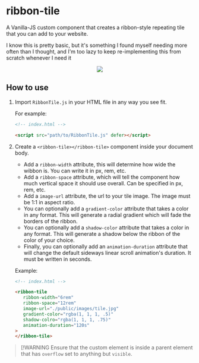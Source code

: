 # ribbon-tile

A Vanilla-JS custom component that creates a ribbon-style repeating tile that you can add to your website.

I know this is pretty basic, but it's something I found myself needing more often than I thought, and I'm too
lazy to keep re-implementing this from scratch whenever I need it

<center><img src="https://i.ibb.co/ks6L8YH1/ezgif-7a8e89a2accc17.gif"/></center>

## How to use

1. Import `RibbonTile.js` in your HTML file in any way you see fit.
   
   For example:
   
   ```html
   <!-- index.html -->
   
   <script src="path/to/RibbonTile.js" defer></script>
   ```
3. Create a `<ribbon-tile></ribbon-tile>` component inside your document body.
   * Add a `ribbon-width` attribute, this will determine how wide the wibbon is. You
   can write it in px, rem, etc.
   * Add a `ribbon-space` attribute, which will tell the component how much vertical space it should use overall. Can be specified in px, rem, etc.
   * Add a `image-url` attribute, the url to your tile image. The image must be 1:1 in aspect ratio.
   * You can optionally add a `gradient-color` attribute that takes a color in any format. This will
   generate a radial gradient which will fade the borders of the ribbon.
   * You can optionally add a `shadow-color` attribute that takes a color in any format. This will
      generate a shadow below the ribbon of the color of your choice.
   * Finally, you can optionally add an `animation-duration` attribute that will change the default
   sideways linear scroll animation's duration. It must be written in seconds.

   Example:

   ```html
   <!-- index.html -->
   
   <ribbon-tile
      ribbon-width="6rem"
      ribbon-space="12rem"
      image-url="./public/images/tile.jpg"
      gradient-color="rgba(1, 1, 1, .5)"
      shadow-colro="rgba(1, 1, 1, .75)"
      animation-duration="120s"
   >
   </ribbon-tile>
   ```

> [!WARNING
> Ensure that the custom element is inside a parent element that has `overflow`
> set to anything but `visible`.

   
